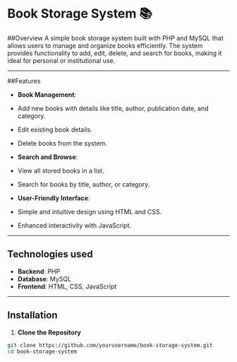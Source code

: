 # Book Storage System 📚

##Overview
A simple book storage system built with PHP and MySQL that allows users to manage and organize books efficiently. The system provides functionality to add, edit, delete, and search for books, making it ideal for personal or institutional use.

---

##Features
- **Book Management**:
 - Add new books with details like title, author, publication date, and category.
 - Edit existing book details.
 - Delete books from the system.

- **Search and Browse**:
 - View all stored books in a list.
 - Search for books by title, author, or category.

- **User-Friendly Interface**:
 - Simple and intuitive design using HTML and CSS.
 - Enhanced interactivity with JavaScript.

---

## Technologies used
- **Backend**: PHP
- **Database**: MySQL
- **Frontend**: HTML, CSS, JavaScript

---

## Installation

1. **Clone the Repository**
 ```bash
 git clone https://github.com/yourusername/book-storage-system.git
 cd book-storage-system
